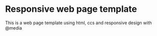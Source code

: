 # Responsive web page template
 This is a web page template using html, ccs and responsive design with @media
